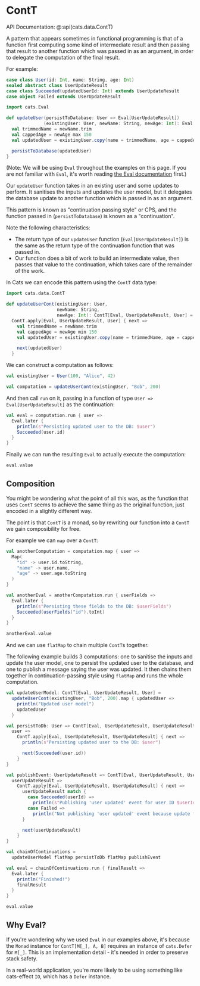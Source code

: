 # ContT

API Documentation: @:api(cats.data.ContT)

A pattern that appears sometimes in functional programming is that of a function
first computing some kind of intermediate result and then passing that result to
another function which was passed in as an argument, in order to delegate the
computation of the final result.

For example:

```scala mdoc:silent
case class User(id: Int, name: String, age: Int)
sealed abstract class UserUpdateResult
case class Succeeded(updatedUserId: Int) extends UserUpdateResult
case object Failed extends UserUpdateResult
```

```scala mdoc
import cats.Eval

def updateUser(persistToDatabase: User => Eval[UserUpdateResult])
              (existingUser: User, newName: String, newAge: Int): Eval[UserUpdateResult] = {
  val trimmedName = newName.trim
  val cappedAge = newAge max 150
  val updatedUser = existingUser.copy(name = trimmedName, age = cappedAge)

  persistToDatabase(updatedUser)
}
```

(Note: We will be using `Eval` throughout the examples on this page. If you are not
familiar with `Eval`, it's worth reading [the Eval documentation](../datatypes/eval.md) first.)

Our `updateUser` function takes in an existing user and some updates to perform.
It sanitises the inputs and updates the user model, but it delegates the
database update to another function which is passed in as an argument.

This pattern is known as "continuation passing style" or CPS, and the function
passed in (`persistToDatabase`) is known as a "continuation".

Note the following characteristics:

* The return type of our `updateUser` function (`Eval[UserUpdateResult]`) is the
    same as the return type of the continuation function that was passed in.
* Our function does a bit of work to build an intermediate value, then passes
    that value to the continuation, which takes care of the remainder of the
    work.

In Cats we can encode this pattern using the `ContT` data type:

```scala mdoc
import cats.data.ContT

def updateUserCont(existingUser: User,
                   newName: String,
                   newAge: Int): ContT[Eval, UserUpdateResult, User] =
  ContT.apply[Eval, UserUpdateResult, User] { next =>
    val trimmedName = newName.trim
    val cappedAge = newAge min 150
    val updatedUser = existingUser.copy(name = trimmedName, age = cappedAge)

    next(updatedUser)
  }
```

We can construct a computation as follows:

```scala mdoc
val existingUser = User(100, "Alice", 42)

val computation = updateUserCont(existingUser, "Bob", 200)
```

And then call `run` on it, passing in a function of type `User =>
Eval[UserUpdateResult]` as the continuation:

```scala mdoc
val eval = computation.run { user =>
  Eval.later {
    println(s"Persisting updated user to the DB: $user")
    Succeeded(user.id)
  }
}
```

Finally we can run the resulting `Eval` to actually execute the computation:

```scala mdoc
eval.value
```

## Composition

You might be wondering what the point of all this was, as the function that uses
`ContT` seems to achieve the same thing as the original function, just encoded
in a slightly different way.

The point is that `ContT` is a monad, so by rewriting our function into a
`ContT` we gain composibility for free.

For example we can `map` over a `ContT`:

```scala mdoc
val anotherComputation = computation.map { user =>
  Map(
    "id" -> user.id.toString,
    "name" -> user.name,
    "age" -> user.age.toString
  )
}

val anotherEval = anotherComputation.run { userFields =>
  Eval.later {
    println(s"Persisting these fields to the DB: $userFields")
    Succeeded(userFields("id").toInt)
  }
}

anotherEval.value
```

And we can use `flatMap` to chain multiple `ContT`s together.

The following example builds 3 computations: one to sanitise the inputs and
update the user model, one to persist the updated user to the database, and one
to publish a message saying the user was updated. It then chains them together
in continuation-passing style using `flatMap` and runs the whole computation.

```scala mdoc:nest
val updateUserModel: ContT[Eval, UserUpdateResult, User] =
  updateUserCont(existingUser, "Bob", 200).map { updatedUser =>
    println("Updated user model")
    updatedUser
  }

val persistToDb: User => ContT[Eval, UserUpdateResult, UserUpdateResult] = {
  user =>
    ContT.apply[Eval, UserUpdateResult, UserUpdateResult] { next =>
      println(s"Persisting updated user to the DB: $user")

      next(Succeeded(user.id))
    }
}

val publishEvent: UserUpdateResult => ContT[Eval, UserUpdateResult, UserUpdateResult] = {
  userUpdateResult =>
    ContT.apply[Eval, UserUpdateResult, UserUpdateResult] { next =>
      userUpdateResult match {
        case Succeeded(userId) =>
          println(s"Publishing 'user updated' event for user ID $userId")
        case Failed =>
          println("Not publishing 'user updated' event because update failed")
      }

      next(userUpdateResult)
    }
}

val chainOfContinuations =
  updateUserModel flatMap persistToDb flatMap publishEvent

val eval = chainOfContinuations.run { finalResult =>
  Eval.later {
    println("Finished!")
    finalResult
  }
}

eval.value
```

## Why Eval?

If you're wondering why we used `Eval` in our examples above, it's because the
`Monad` instance for `ContT[M[_], A, B]` requires an instance of `cats.Defer`
for `M[_]`. This is an implementation detail - it's needed in order to preserve
stack safety.

In a real-world application, you're more likely to be using something like
cats-effect `IO`, which has a `Defer` instance.

